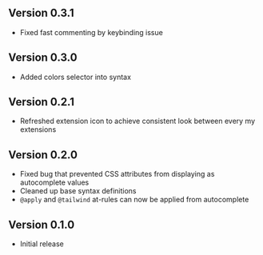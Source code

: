 ## Version 0.3.1

* Fixed fast commenting by keybinding issue

## Version 0.3.0

* Added colors selector into syntax

## Version 0.2.1

* Refreshed extension icon to achieve consistent look between every my extensions

## Version 0.2.0

* Fixed bug that prevented CSS attributes from displaying as autocomplete values
* Cleaned up base syntax definitions
* `@apply` and `@tailwind` at-rules can now be applied from autocomplete

## Version 0.1.0

* Initial release
